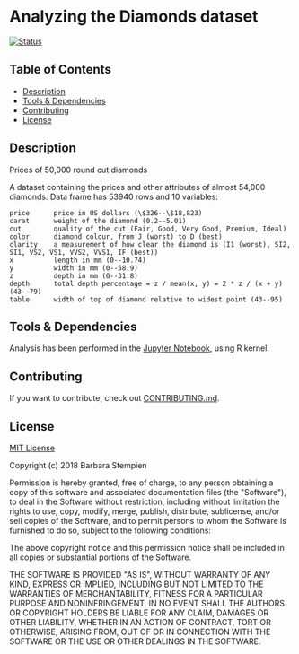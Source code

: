 # Analyzing the Diamonds dataset

[![Status](https://img.shields.io/badge/Status-Work%20in%20progress-orange.svg)](https://github.com/BarbaraStempien/DA--Diamonds-Are-Forever)

## Table of Contents

* [Description](#description)
* [Tools & Dependencies](#tools)
* [Contributing](#contributing)
* [License](#license)

## Description

Prices of 50,000 round cut diamonds

A dataset containing the prices and other attributes of almost 54,000 diamonds. Data frame has 53940 rows and 10 variables:

    price      price in US dollars (\$326--\$18,823)
    carat      weight of the diamond (0.2--5.01)
    cut        quality of the cut (Fair, Good, Very Good, Premium, Ideal)
    color      diamond colour, from J (worst) to D (best)
    clarity    a measurement of how clear the diamond is (I1 (worst), SI2, SI1, VS2, VS1, VVS2, VVS1, IF (best))
    x          length in mm (0--10.74)
    y          width in mm (0--58.9)
    z          depth in mm (0--31.8)
    depth      total depth percentage = z / mean(x, y) = 2 * z / (x + y) (43--79)
    table      width of top of diamond relative to widest point (43--95)

## Tools & Dependencies

Analysis has been performed in the [Jupyter Notebook](http://jupyter.org/), using R kernel.

## Contributing

If you want to contribute, check out [CONTRIBUTING.md](CONTRIBUTING.md).

## License

[MIT License](LICENSE)

Copyright (c) 2018 Barbara Stempien

Permission is hereby granted, free of charge, to any person obtaining a copy of this software and associated documentation files (the "Software"), to deal in the Software without restriction, including without limitation the rights to use, copy, modify, merge, publish, distribute, sublicense, and/or sell copies of the Software, and to permit persons to whom the Software is furnished to do so, subject to the following conditions:

The above copyright notice and this permission notice shall be included in all copies or substantial portions of the Software.

THE SOFTWARE IS PROVIDED "AS IS", WITHOUT WARRANTY OF ANY KIND, EXPRESS OR IMPLIED, INCLUDING BUT NOT LIMITED TO THE WARRANTIES OF MERCHANTABILITY, FITNESS FOR A PARTICULAR PURPOSE AND NONINFRINGEMENT. IN NO EVENT SHALL THE AUTHORS OR COPYRIGHT HOLDERS BE LIABLE FOR ANY CLAIM, DAMAGES OR OTHER LIABILITY, WHETHER IN AN ACTION OF CONTRACT, TORT OR OTHERWISE, ARISING FROM, OUT OF OR IN CONNECTION WITH THE SOFTWARE OR THE USE OR OTHER DEALINGS IN THE SOFTWARE.
